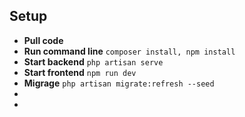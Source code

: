 ## Setup
- **Pull code**
- **Run command line** ```composer install, npm install```
- **Start backend** ```php artisan serve```
- **Start frontend** ```npm run dev```
- **Migrage** ```php artisan migrate:refresh --seed```
- 
- 
